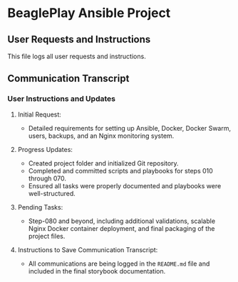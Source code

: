 # BeaglePlay Ansible Project

## User Requests and Instructions

This file logs all user requests and instructions.

## Communication Transcript

### User Instructions and Updates

1. Initial Request:
   - Detailed requirements for setting up Ansible, Docker, Docker Swarm, users, backups, and an Nginx monitoring system.

2. Progress Updates:
   - Created project folder and initialized Git repository.
   - Completed and committed scripts and playbooks for steps 010 through 070.
   - Ensured all tasks were properly documented and playbooks were well-structured.

3. Pending Tasks:
   - Step-080 and beyond, including additional validations, scalable Nginx Docker container deployment, and final packaging of the project files.

4. Instructions to Save Communication Transcript:
   - All communications are being logged in the `README.md` file and included in the final storybook documentation.

